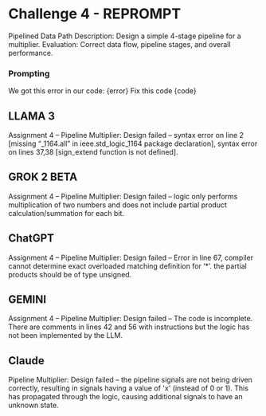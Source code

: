 # Challenge 4 - REPROMPT

Pipelined Data Path
Description: Design a simple 4-stage pipeline for a multiplier.
Evaluation: Correct data flow, pipeline stages, and overall performance.

### Prompting
We got this error in our code: {error}
Fix this code {code}

## LLAMA 3
Assignment 4 – Pipeline Multiplier: Design failed – syntax error on line 2 [missing “_1164.all” in ieee.std_logic_1164 package declaration], syntax error on lines 37,38 [sign_extend function is not defined].
 

## GROK 2 BETA
Assignment 4 – Pipeline Multiplier: Design failed – logic only performs multiplication of two numbers and does not include partial product calculation/summation for each bit.

## ChatGPT
Assignment 4 – Pipeline Multiplier: Design failed – Error in line 67, compiler cannot determine exact overloaded matching definition for ‘*’. the partial products should be of type unsigned.
 
## GEMINI
Assignment 4 – Pipeline Multiplier: Design failed – The code is incomplete. There are comments in lines 42 and 56 with instructions but the logic has not been implemented by the LLM.

## Claude
Pipeline Multiplier: Design failed – the pipeline signals are not being driven correctly, resulting in signals having a value of 'x' (instead of 0 or 1). This has propagated through the logic, causing additional signals to have an unknown state. 
